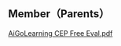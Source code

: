 ## Member（Parents）

[AiGoLearning CEP Free Eval.pdf](https://drive.google.com/file/d/1juPqR8LRVxQQq0POvgXCsi4WQM__uGlh/view?usp=sharing)


